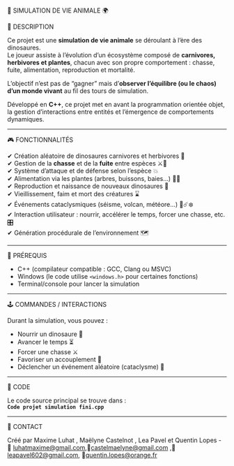 🦖 SIMULATION DE VIE ANIMALE 🌍

📝 DESCRIPTION

Ce projet est une **simulation de vie animale** se déroulant à l’ère des dinosaures.  
Le joueur assiste à l’évolution d’un écosystème composé de **carnivores, herbivores et plantes**, chacun avec son propre comportement : chasse, fuite, alimentation, reproduction et mortalité.  

L’objectif n’est pas de “gagner” mais d’**observer l’équilibre (ou le chaos) d’un monde vivant** au fil des tours de simulation.  

Développé en **C++**, ce projet met en avant la programmation orientée objet, la gestion d’interactions entre entités et l’émergence de comportements dynamiques.

---

🎮 FONCTIONNALITÉS

✔ Création aléatoire de dinosaures carnivores et herbivores 🦖  
✔ Gestion de la **chasse** et de la **fuite** entre espèces ⚔️🏃  
✔ Système d’attaque et de défense selon l’espèce 💥  
✔ Alimentation via les plantes (arbres, buissons, baies…) 🌳🌿  
✔ Reproduction et naissance de nouveaux dinosaures 🐣  
✔ Vieillissement, faim et mort des créatures ⌛  
✔ Événements cataclysmiques (séisme, volcan, météore…) 🌋☄️❄️  
✔ Interaction utilisateur : nourrir, accélérer le temps, forcer une chasse, etc. 🎛️  
✔ Génération procédurale de l’environnement 🗺️  

---

📌 PRÉREQUIS

- C++ (compilateur compatible : GCC, Clang ou MSVC)  
- Windows (le code utilise `<windows.h>` pour certaines fonctions)  
- Terminal/console pour lancer la simulation  

---

🕹 COMMANDES / INTERACTIONS

Durant la simulation, vous pouvez :  

- Nourrir un dinosaure 🥩  
- Avancer le temps ⏳  
- Forcer une chasse ⚔️  
- Favoriser un accouplement 🐣  
- Déclencher un événement aléatoire (cataclysme) 🌋  

---

📂 CODE

Le code source principal se trouve dans :  
**`Code projet simulation fini.cpp`**

---

📧 CONTACT

Créé par Maxime Luhat , Maëlyne Castelnot , Lea Pavel et Quentin Lopes - 📩 luhatmaxime@gmail.com,📩castelmaelyne@gmail.com ,📩 leapavel602@gmail.com, 📩quentin.lopes@orange.fr
